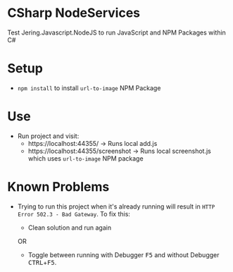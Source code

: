 # CSharp NodeServices
Test Jering.Javascript.NodeJS to run JavaScript and NPM Packages within C#

# Setup
* `npm install` to install `url-to-image` NPM Package

# Use
* Run project and visit:
  * https://localhost:44355/ -> Runs local add.js
  * https://localhost:44355/screenshot -> Runs local screenshot.js which uses `url-to-image` NPM package

# Known Problems
* Trying to run this project when it's already running will result in `HTTP Error 502.3 - Bad Gateway`. To fix this:
  * Clean solution and run again

  OR
  
  * Toggle between running with Debugger <kbd>F5</kbd> and without Debugger <kbd>CTRL</kbd>+<kbd>F5</kbd>.